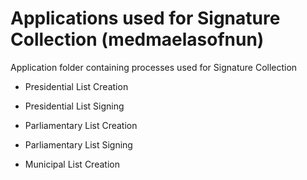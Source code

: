# Applications used for Signature Collection (medmaelasofnun)

Application folder containing processes used for Signature Collection

- Presidential List Creation
- Presidential List Signing

- Parliamentary List Creation
- Parliamentary List Signing

- Municipal List Creation